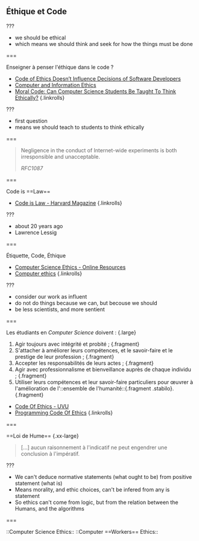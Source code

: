 <!--{section^1:data-breadcrumb="Éthique et Code"}-->

<!--{.interleaf data-background-image="/img/unsplash/671017.jpg"}-->
<!-- Photo by Adi Goldstein on Unsplash -->

## Éthique et Code

???

- we should be ethical
- which means we should think and seek for how the things must be done

===
<!--{.punchline}-->

Enseigner à penser l'éthique dans le code ?

- [Code of Ethics Doesn’t Influence Decisions of Software Developers](https://news.ncsu.edu/2018/10/software-developer-ethics/)
- [Computer and Information Ethics](https://plato.stanford.edu/archives/win2014/entries/ethics-computer/)
- [Moral Code: Can Computer Science Students Be Taught To Think Ethically?](https://www.delltechnologies.com/en-us/perspectives/moral-code-can-computer-science-students-be-taught-to-think-ethically/)
{.linkrolls}

???

- first question
- means we should teach to students to think ethically

===

> Negligence in the conduct of Internet-wide experiments is both irresponsible and unacceptable.
>
> <cite>RFC1087</cite>

===
<!--{.xx-large}-->

Code is ==Law==

- [Code is Law - Harvard Magazine](https://www.harvardmagazine.com/2000/01/code-is-law-html)
{.linkrolls}

???

- about 20 years ago
- Lawrence Lessig

===
<!--{.xx-large}-->

Étiquette, Code, Éthique

- [Computer Science Ethics - Online Resources](https://ethics.unl.edu/ethics_resources/online/computer_sciences.shtml)
-  [Computer ethics](https://en.m.wikipedia.org/wiki/Computer_ethics)
{.linkrolls}


???

- consider our work as influent
- do not do things because we can, but becouse we should
- be less scientists, and more sentient

===

Les étudiants en _Computer Science_ doivent : {.large}

1. Agir toujours avec intégrité et probité ; {.fragment}
2. S'attacher à améliorer leurs compétences, et le savoir-faire et le prestige de leur profession ; {.fragment}
3. Accepter les responsabilités de leurs actes ; {.fragment}
4. Agir avec professionnalisme et bienveillance auprès de chaque individu ; {.fragment}
5. Utiliser leurs compétences et leur savoir-faire particuliers pour œuvrer à l'amélioration de l'::ensemble de l'humanité::{.fragment .stabilo}. {.fragment}

- [Code Of Ethics - UVU](https://www.uvu.edu/cs/ethics.html)
- [Programming Code Of Ethics](https://www.gammadyne.com/ethics.htm)
{.linkrolls}

===

==Loi de Hume== {.xx-large}

> […] aucun raisonnement à l'indicatif ne peut engendrer une conclusion à l'impératif.

???

- We can't deduce normative statements (what ought to be) from positive statement (what is)
- Means morality, and ethic choices, can't be infered from any is statement
- So ethics can't come from logic, but from the relation between the Humans, and the algorithms

===
<!--{.xx-large}-->

::Computer Science Ethics::
::Computer ==Workers== Ethics::
<!--{p:.fragment .fade-over}-->
